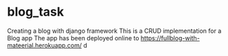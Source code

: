 # blog_task
Creating a blog with django framework
This is a CRUD implementation for a Blog app
The app has been deployed online to https://fullblog-with-mateerial.herokuapp.com/ d
